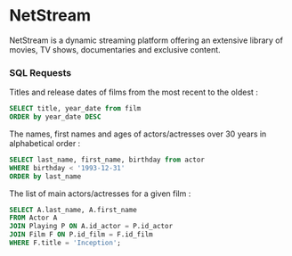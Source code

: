 # NetStream
NetStream is a dynamic streaming platform offering an extensive library of movies, TV shows, documentaries and exclusive content.

### SQL Requests


Titles and release dates of films from the most recent to the oldest :

```sql
SELECT title, year_date from film
ORDER by year_date DESC
```

The names, first names and ages of actors/actresses over 30 years in alphabetical order :
```sql
SELECT last_name, first_name, birthday from actor
WHERE birthday < '1993-12-31'
ORDER by last_name
```

The list of main actors/actresses for a given film :
```sql
SELECT A.last_name, A.first_name
FROM Actor A
JOIN Playing P ON A.id_actor = P.id_actor
JOIN Film F ON P.id_film = F.id_film
WHERE F.title = 'Inception';
```